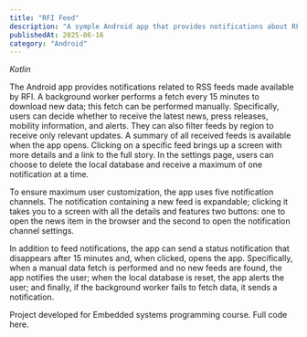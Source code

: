```yaml
---
title: "RFI Feed"
description: "A symple Android app that provides notifications about RFI's news, notices, press releases and infomobility."
publishedAt: 2025-06-16
category: "Android"
---
```


*Kotlin*

The Android app provides notifications related to RSS feeds made available by RFI. A background worker performs a fetch every 15 minutes to download new data; this fetch can be performed manually. Specifically, users can decide whether to receive the latest news, press releases, mobility information, and alerts. They can also filter feeds by region to receive only relevant updates. A summary of all received feeds is available when the app opens. Clicking on a specific feed brings up a screen with more details and a link to the full story. In the settings page, users can choose to delete the local database and receive a maximum of one notification at a time.

To ensure maximum user customization, the app uses five notification channels. The notification containing a new feed is expandable; clicking it takes you to a screen with all the details and features two buttons: one to open the news item in the browser and the second to open the notification channel settings.

In addition to feed notifications, the app can send a status notification that disappears after 15 minutes and, when clicked, opens the app. Specifically, when a manual data fetch is performed and no new feeds are found, the app notifies the user; when the local database is reset, the app alerts the user; and finally, if the background worker fails to fetch data, it sends a notification.

Project developed for Embedded systems programming course. Full code here.